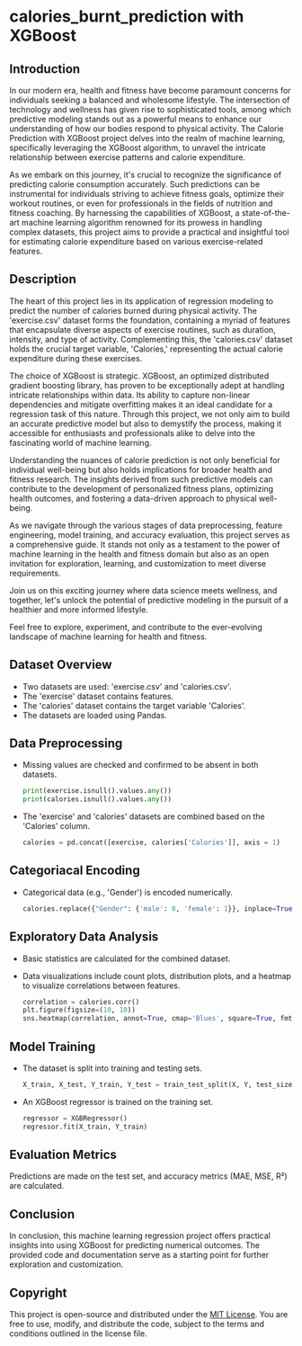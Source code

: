 # calories_burnt_prediction with XGBoost
## Introduction
In our modern era, health and fitness have become paramount concerns for individuals seeking a balanced and wholesome lifestyle. The intersection of technology and wellness has given rise to sophisticated tools, among which predictive modeling stands out as a powerful means to enhance our understanding of how our bodies respond to physical activity. The Calorie Prediction with XGBoost project delves into the realm of machine learning, specifically leveraging the XGBoost algorithm, to unravel the intricate relationship between exercise patterns and calorie expenditure.

As we embark on this journey, it's crucial to recognize the significance of predicting calorie consumption accurately. Such predictions can be instrumental for individuals striving to achieve fitness goals, optimize their workout routines, or even for professionals in the fields of nutrition and fitness coaching. By harnessing the capabilities of XGBoost, a state-of-the-art machine learning algorithm renowned for its prowess in handling complex datasets, this project aims to provide a practical and insightful tool for estimating calorie expenditure based on various exercise-related features.

## Description
The heart of this project lies in its application of regression modeling to predict the number of calories burned during physical activity. The 'exercise.csv' dataset forms the foundation, containing a myriad of features that encapsulate diverse aspects of exercise routines, such as duration, intensity, and type of activity. Complementing this, the 'calories.csv' dataset holds the crucial target variable, 'Calories,' representing the actual calorie expenditure during these exercises.

The choice of XGBoost is strategic. XGBoost, an optimized distributed gradient boosting library, has proven to be exceptionally adept at handling intricate relationships within data. Its ability to capture non-linear dependencies and mitigate overfitting makes it an ideal candidate for a regression task of this nature. Through this project, we not only aim to build an accurate predictive model but also to demystify the process, making it accessible for enthusiasts and professionals alike to delve into the fascinating world of machine learning.

Understanding the nuances of calorie prediction is not only beneficial for individual well-being but also holds implications for broader health and fitness research. The insights derived from such predictive models can contribute to the development of personalized fitness plans, optimizing health outcomes, and fostering a data-driven approach to physical well-being.

As we navigate through the various stages of data preprocessing, feature engineering, model training, and accuracy evaluation, this project serves as a comprehensive guide. It stands not only as a testament to the power of machine learning in the health and fitness domain but also as an open invitation for exploration, learning, and customization to meet diverse requirements.

Join us on this exciting journey where data science meets wellness, and together, let's unlock the potential of predictive modeling in the pursuit of a healthier and more informed lifestyle.

Feel free to explore, experiment, and contribute to the ever-evolving landscape of machine learning for health and fitness.

## Dataset Overview
- Two datasets are used: 'exercise.csv' and 'calories.csv'.
- The 'exercise' dataset contains features.
- The 'calories' dataset contains the target variable 'Calories'.
- The datasets are loaded using Pandas.

## Data Preprocessing
- Missing values are checked and confirmed to be absent in both datasets.
  
  ```python
  print(exercise.isnull().values.any())
  print(calories.isnull().values.any())
- The 'exercise' and 'calories' datasets are combined based on the 'Calories' column.
  
  ```python
  calories = pd.concat([exercise, calories['Calories']], axis = 1)
## Categoriacal Encoding
- Categorical data (e.g., 'Gender') is encoded numerically.
  
  ```python
  calories.replace({"Gender": {'male': 0, 'female': 1}}, inplace=True)
## Exploratory Data Analysis
- Basic statistics are calculated for the combined dataset.
- Data visualizations include count plots, distribution plots, and a heatmap to visualize correlations between features.
  
  ```python
  correlation = calories.corr()
  plt.figure(figsize=(10, 10))
  sns.heatmap(correlation, annot=True, cmap='Blues', square=True, fmt=".1f", linewidths=0.5)
## Model Training
- The dataset is split into training and testing sets.
  
   ```python
   X_train, X_test, Y_train, Y_test = train_test_split(X, Y, test_size = 0.1, random_state = 0)
- An XGBoost regressor is trained on the training set.
  
  ```python
  regressor = XGBRegressor()
  regressor.fit(X_train, Y_train)
  
## Evaluation Metrics
Predictions are made on the test set, and accuracy metrics (MAE, MSE, R²) are calculated.


## Conclusion
In conclusion, this machine learning regression project offers practical insights into using XGBoost for predicting numerical outcomes. The provided code and documentation serve as a starting point for further exploration and customization.

## Copyright
This project is open-source and distributed under the [MIT License](LICENSE). You are free to use, modify, and distribute the code, subject to the terms and conditions outlined in the license file.



